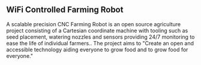 ## WiFi Controlled Farming Robot 

A scalable precision CNC Farming Robot is an open source agriculture project consisting of a Cartesian coordinate machine with tooling such as seed placement, watering nozzles and sensors providing 24/7 monitoring to ease the life of individual farmers.. The project aims to "Create an open and accessible technology aiding everyone to grow food and to grow food for everyone." 

